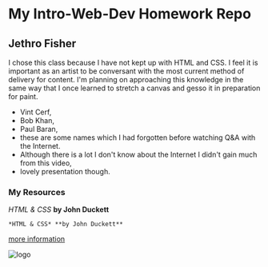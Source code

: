 # My Intro-Web-Dev Homework Repo
## Jethro Fisher
I chose this class because I have not kept up with HTML and CSS. I feel it is important as an artist to be conversant with the most current method of delivery for content. I'm planning on approaching this knowledge in the same way that I once learned to stretch a canvas and gesso it in preparation for paint. 

- Vint Cerf,
- Bob Khan,
- Paul Baran,
- these are some names which I had forgotten before watching Q&A with the Internet.
- Although there is a lot I don't know about the Internet I didn't gain much from this video,
- lovely presentation though.

### My Resources

*HTML & CSS* **by John Duckett**

 ```*HTML & CSS* **by John Duckett**```

 [more information](https://media-ed-online.github.io/intro-web-dev/)

 ![logo](http://bit.ly/2DIVG46)

